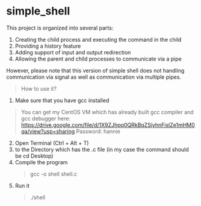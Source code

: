# simple_shell
This project is organized into several parts:
1. Creating the child process and executing the command in the child
2. Providing a history feature
3. Adding support of input and output redirection
4. Allowing the parent and child processes to communicate via a pipe

However, please note that this version of simple shell does not handling communication via signal as well as communication via multiple pipes.
> How to use it?
1) Make sure that you have gcc installed
  > You can get my CentOS VM which has already built gcc compiler and gcc debugger here: https://drive.google.com/file/d/1X9ZJhpq0QRkBqZSiyhnFislZe1mHM0qa/view?usp=sharing
  > Password: hannie
2) Open Terminal (Ctrl + Alt + T)
3) <cd> to the Directory which has the .c file (in my case the command should be cd Desktop)
4) Compile the program
    > gcc -o shell shell.c
5)  Run it
    > ./shell
